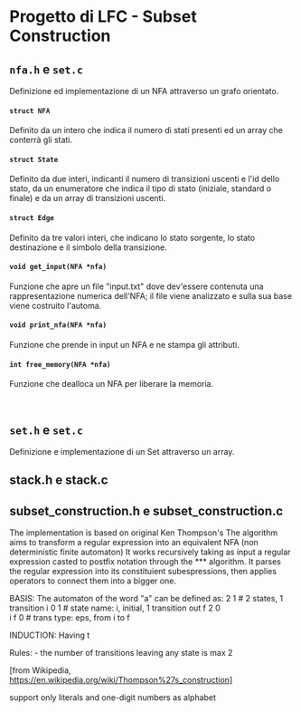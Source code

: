# Progetto di LFC - Subset Construction

## `nfa.h` e `set.c`
Definizione ed implementazione di un NFA attraverso un grafo orientato.

#### `struct NFA`
Definito da un intero che indica il numero di stati presenti ed un array che conterrà gli stati.

#### `struct State`
Definito da due interi, indicanti il numero di transizioni uscenti e l'id dello stato, da un enumeratore che indica il tipo di stato (iniziale, standard o finale) e da un array di transizioni uscenti.

#### `struct Edge`
Definito da tre valori interi, che indicano lo stato sorgente, lo stato destinazione e il simbolo della transizione.

#### `void get_input(NFA *nfa)`
Funzione che apre un file "input.txt" dove dev'essere contenuta una rappresentazione numerica dell'NFA; il file viene analizzato e sulla sua base viene costruito l'automa.

#### `void print_nfa(NFA *nfa)`
Funzione che prende in input un NFA e ne stampa gli attributi.

#### `int free_memory(NFA *nfa)`
Funzione che dealloca un NFA per liberare la memoria.

<br>

## `set.h` e `set.c`
Definizione e implementazione di un Set attraverso un array.

####

## stack.h e stack.c

## subset_construction.h e subset_construction.c




The implementation is based on original Ken Thompson's
The algorithm aims to transform a regular expression into an equivalent NFA (non deterministic finite automaton)
It works recursively taking as input a regular expression casted to postfix notation through the *** algorithm.
It parses the regular expression into its constituient subespressions, then applies operators to connect them into a bigger one.

BASIS:
The automaton of the word "a" can be defined as:
    2 1     # 2 states, 1 transition
    i 0 1   # state name: i, initial, 1 transition out
    f 2 0   
    i f 0   # trans type: eps, from i to f

INDUCTION:
Having t

Rules:
    - the number of transitions leaving any state is max 2
    

[from Wikipedia, https://en.wikipedia.org/wiki/Thompson%27s_construction]

support only literals and one-digit numbers as alphabet